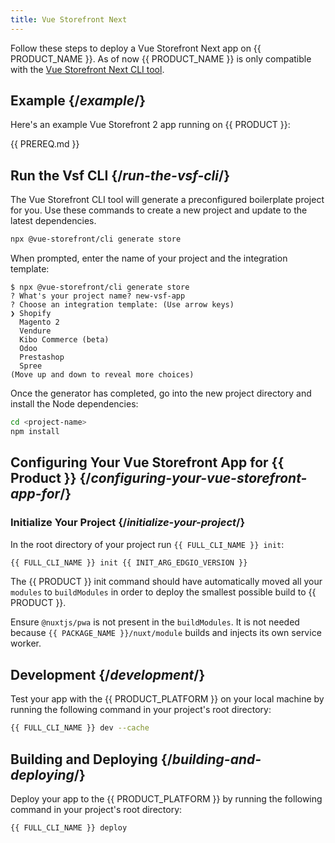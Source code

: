 ```yaml
---
title: Vue Storefront Next
---
```


Follow these steps to deploy a Vue Storefront Next app on {{ PRODUCT_NAME }}. As of now {{ PRODUCT_NAME }} is only compatible with the [Vue Storefront Next CLI tool](https://docs.vuestorefront.io/v2/getting-started/installation.html).

## Example {/*example*/}

Here's an example Vue Storefront 2 app running on {{ PRODUCT }}:

<ExampleButtons
  title="Vue Storefront"
  siteUrl="https://layer0-docs-layer0-vue-storefront-commercetools-example-default.layer0-limelight.link"
  repoUrl="https://github.com/edgio-docs/edgio-vue-storefront-commercetools-example" 
  deployFromRepo />

{{ PREREQ.md }}

## Run the Vsf CLI {/*run-the-vsf-cli*/}

The Vue Storefront CLI tool will generate a preconfigured boilerplate project for you. Use these commands to create a new project and update to the latest dependencies.

```bash
npx @vue-storefront/cli generate store
```

When prompted, enter the name of your project and the integration template:

```
$ npx @vue-storefront/cli generate store
? What's your project name? new-vsf-app
? Choose an integration template: (Use arrow keys)
❯ Shopify
  Magento 2
  Vendure
  Kibo Commerce (beta)
  Odoo
  Prestashop
  Spree
(Move up and down to reveal more choices)
```

Once the generator has completed, go into the new project directory and install the Node dependencies:

```bash
cd <project-name>
npm install
```

## Configuring Your Vue Storefront App for {{ Product }} {/*configuring-your-vue-storefront-app-for*/}

### Initialize Your Project {/*initialize-your-project*/}

In the root directory of your project run `{{ FULL_CLI_NAME }} init`:

```bash
{{ FULL_CLI_NAME }} init {{ INIT_ARG_EDGIO_VERSION }}
```

The {{ PRODUCT }} init command should have automatically moved all your `modules` to `buildModules` in order to deploy the smallest possible build to {{ PRODUCT }}.

Ensure `@nuxtjs/pwa` is not present in the `buildModules`. It is not needed because `{{ PACKAGE_NAME }}/nuxt/module` builds and injects its own service worker.

## Development {/*development*/}

Test your app with the {{ PRODUCT_PLATFORM }} on your local machine by running the following command in your project's root directory:

```bash
{{ FULL_CLI_NAME }} dev --cache
```

## Building and Deploying {/*building-and-deploying*/}

Deploy your app to the {{ PRODUCT_PLATFORM }} by running the following command in your project's root directory:

```bash
{{ FULL_CLI_NAME }} deploy
```
